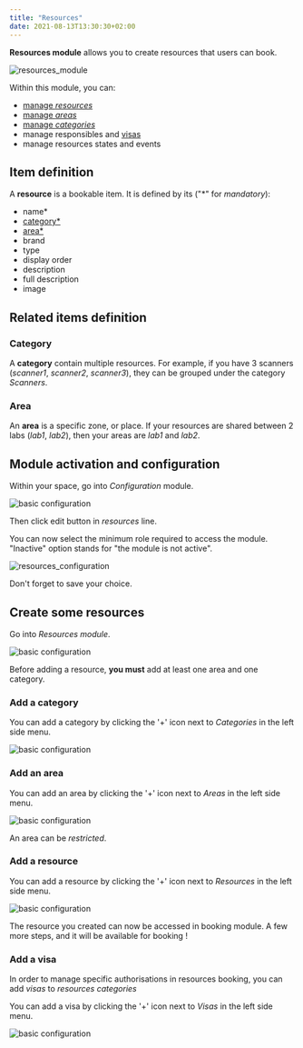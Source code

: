 ```yaml
---
title: "Resources"
date: 2021-08-13T13:30:30+02:00
---
```


[comment]: # (TODO: Document responsibles, states and events)

**Resources module** allows you to create resources that users can book.

![resources_module](../../../resources_module_6.png)

Within this module, you can:
- [manage *resources*](./#add-a-resource)
- [manage *areas*](./#add-an-area)
- [manage *categories*](./#add-a-category)
- manage responsibles and [visas](./#add-a-visa)
- manage resources states and events

## Item definition

A **resource** is a bookable item.
It is defined by its ("*" for _mandatory_):
- name*
- [category*](./#category)
- [area*](./#area)
- brand
- type
- display order
- description
- full description
- image

## Related items definition


### Category

A **category** contain multiple resources. For example, if you have 3 scanners (_scanner1_, _scanner2_, _scanner3_), they can be grouped under the category _Scanners_.

### Area

An **area** is a specific zone, or place. If your resources are shared between 2 labs (_lab1_, _lab2_), then your areas are _lab1_ and _lab2_.


## Module activation and configuration

Within your space, go into _Configuration_ module.

![basic configuration](../../../basic_configuration_1.png)

Then click edit button in _resources_ line.

You can now select the minimum role required to access the module. "Inactive" option stands for "the module is not active".

![resources_configuration](../../../resources_module_0.png)

Don't forget to save your choice.

## Create some resources

Go into *Resources module*.

![basic configuration](../../../resources_module_1.png)

Before adding a resource, **you must** add at least one area and one category.

### Add a category

You can add a category by clicking the '+' icon next to *Categories* in the left side menu.

![basic configuration](../../../resources_module_2.png)

### Add an area

You can add an area by clicking the '+' icon next to *Areas* in the left side menu.

![basic configuration](../../../resources_module_3.png)

[comment]: # (TODO: Detail the meaning of restricted)

An area can be *restricted*.

### Add a resource

You can add a resource by clicking the '+' icon next to *Resources* in the left side menu.

![basic configuration](../../../resources_module_4.png)

The resource you created can now be accessed in booking module. A few more steps, and it will be available for booking !

### Add a visa

In order to manage specific authorisations in resources booking, you can add *visas* to *resources categories*

You can add a visa by clicking the '+' icon next to *Visas* in the left side menu.

![basic configuration](../../../resources_module_5.png)